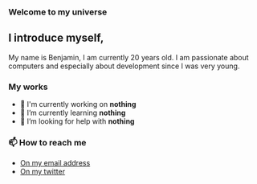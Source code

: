 ### Welcome to my universe

## I introduce myself,
My name is Benjamin, I am currently 20 years old.
I am passionate about computers and especially about development since I was very young.

### My works

- 🔭 I'm currently working on **nothing**
- 🌱 I’m currently learning **nothing**
- 🤔 I’m looking for help with **nothing**

### 📫 How to reach me

- [On my email address](beninoonet@pm.me)
- [On my twitter](https://twitter.com/beninoonet)
